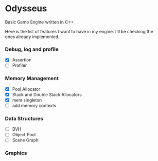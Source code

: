 # Odysseus
Basic Game Engine written in C++

Here is the list of features I want to have in 
my engine. I'll be checking the ones already
implemented.

### Debug, log and profile
-[x] Assertion
-[ ] Profiler
### Memory Management
-[x] Pool Allocator 
-[x] Stack and Double Stack Allocators
-[x] mem singleton 
-[ ] add memory contexts
### Data Structures
-[ ] BVH
-[ ] Object Pool
-[ ] Scene Graph
### Graphics
